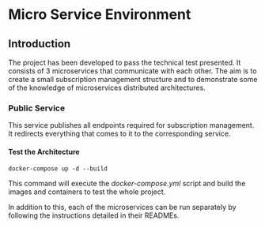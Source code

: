 # Micro Service Environment

## Introduction

The project has been developed to pass the technical test presented. It consists of 3 microservices that communicate with each other. The aim is to create a small subscription management structure and to demonstrate some of the knowledge of microservices distributed architectures.

### Public Service

This service publishes all endpoints required for subscription management. It redirects everything that comes to it to the corresponding service.

#### Test the Architecture

`docker-compose up -d --build`

This command will execute the *docker-compose.yml* script and build the images and containers to test the whole project.

In addition to this, each of the microservices can be run separately by following the instructions detailed in their READMEs.


